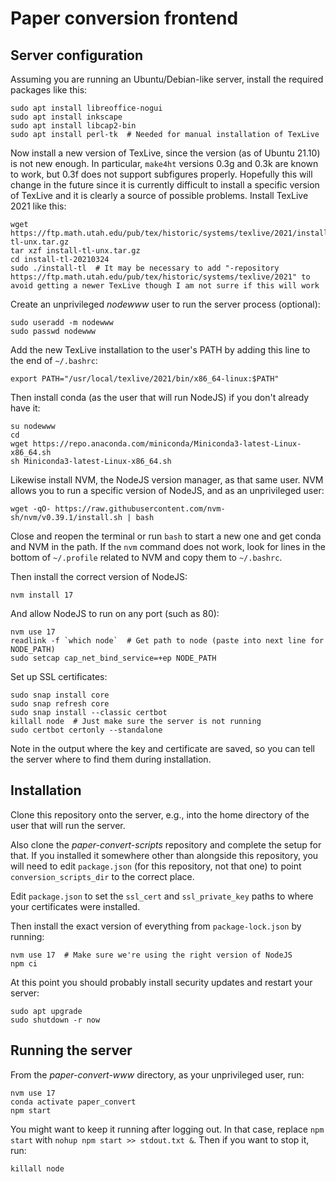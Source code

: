 # Paper conversion frontend

## Server configuration

Assuming you are running an Ubuntu/Debian-like server, install the required packages like this:

    sudo apt install libreoffice-nogui
    sudo apt install inkscape
    sudo apt install libcap2-bin
    sudo apt install perl-tk  # Needed for manual installation of TexLive

Now install a new version of TexLive, since the version (as of Ubuntu 21.10) is not new enough. In particular, `make4ht` versions 0.3g and 0.3k are known to work, but 0.3f does not support subfigures properly. Hopefully this will change in the future since it is currently difficult to install a specific version of TexLive and it is clearly a source of possible problems. Install TexLive 2021 like this:

    wget https://ftp.math.utah.edu/pub/tex/historic/systems/texlive/2021/install-tl-unx.tar.gz
    tar xzf install-tl-unx.tar.gz
    cd install-tl-20210324
    sudo ./install-tl  # It may be necessary to add "-repository https://ftp.math.utah.edu/pub/tex/historic/systems/texlive/2021" to avoid getting a newer TexLive though I am not surre if this will work

Create an unprivileged *nodewww* user to run the server process (optional):

    sudo useradd -m nodewww
    sudo passwd nodewww

Add the new TexLive installation to the user's PATH by adding this line to the end of `~/.bashrc`:

    export PATH="/usr/local/texlive/2021/bin/x86_64-linux:$PATH"

Then install conda (as the user that will run NodeJS) if you don't already have it:

    su nodewww
    cd
    wget https://repo.anaconda.com/miniconda/Miniconda3-latest-Linux-x86_64.sh
    sh Miniconda3-latest-Linux-x86_64.sh

Likewise install NVM, the NodeJS version manager, as that same user. NVM allows you to run a specific version of NodeJS, and as an unprivileged user:

    wget -qO- https://raw.githubusercontent.com/nvm-sh/nvm/v0.39.1/install.sh | bash

Close and reopen the terminal or run `bash` to start a new one and get conda and NVM in the path. If the `nvm` command does not work, look for lines in the bottom of `~/.profile` related to NVM and copy them to `~/.bashrc`.

Then install the correct version of NodeJS:

    nvm install 17

And allow NodeJS to run on any port (such as 80):

    nvm use 17
    readlink -f `which node`  # Get path to node (paste into next line for NODE_PATH)
    sudo setcap cap_net_bind_service=+ep NODE_PATH

Set up SSL certificates:

    sudo snap install core
    sudo snap refresh core
    sudo snap install --classic certbot
    killall node  # Just make sure the server is not running
    sudo certbot certonly --standalone

Note in the output where the key and certificate are saved, so you can tell the server where to find them during installation.

## Installation

Clone this repository onto the server, e.g., into the home directory of the user that will run the server.

Also clone the *paper-convert-scripts* repository and complete the setup for that. If you installed it somewhere other than alongside this repository, you will need to edit `package.json` (for this repository, not that one) to point `conversion_scripts_dir` to the correct place.

Edit `package.json` to set the `ssl_cert` and `ssl_private_key` paths to where your certificates were installed.

Then install the exact version of everything from `package-lock.json` by running:

    nvm use 17  # Make sure we're using the right version of NodeJS
    npm ci

At this point you should probably install security updates and restart your server:

    sudo apt upgrade
    sudo shutdown -r now

## Running the server

From the *paper-convert-www* directory, as your unprivileged user, run:

    nvm use 17
    conda activate paper_convert
    npm start

You might want to keep it running after logging out. In that case, replace `npm start` with `nohup npm start >> stdout.txt &`. Then if you want to stop it, run:

    killall node
